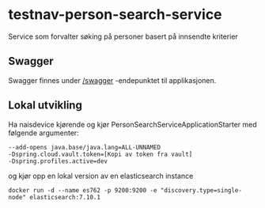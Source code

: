 # testnav-person-search-service

Service som forvalter søking på personer basert på innsendte kriterier

## Swagger

Swagger finnes under [/swagger](https://testnav-person-search-service.dev.intern.nav.no/swagger)
-endepunktet til applikasjonen.

## Lokal utvikling

Ha naisdevice kjørende og kjør PersonSearchServiceApplicationStarter med følgende argumenter:

```
--add-opens java.base/java.lang=ALL-UNNAMED
-Dspring.cloud.vault.token=[Kopi av token fra vault]
-Dspring.profiles.active=dev
```

og kjør opp en lokal version av en elasticsearch instance

```
docker run -d --name es762 -p 9200:9200 -e "discovery.type=single-node" elasticsearch:7.10.1
```

